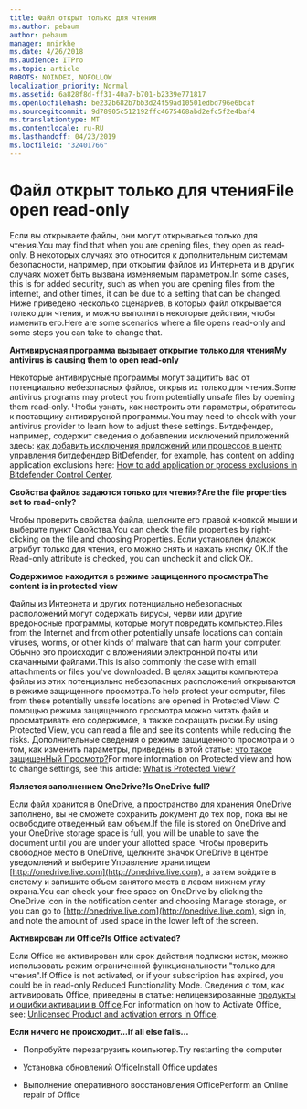 ```yaml
---
title: Файл открыт только для чтения
ms.author: pebaum
author: pebaum
manager: mnirkhe
ms.date: 4/26/2018
ms.audience: ITPro
ms.topic: article
ROBOTS: NOINDEX, NOFOLLOW
localization_priority: Normal
ms.assetid: 6a828f8d-ff31-40a7-b701-b2339e771817
ms.openlocfilehash: be232b682b7bb3d24f59ad10501edbd796e6bcaf
ms.sourcegitcommit: 9d78905c512192ffc4675468abd2efc5f2e4baf4
ms.translationtype: MT
ms.contentlocale: ru-RU
ms.lasthandoff: 04/23/2019
ms.locfileid: "32401766"
---
```

# <a name="file-open-read-only"></a><span data-ttu-id="859fd-102">Файл открыт только для чтения</span><span class="sxs-lookup"><span data-stu-id="859fd-102">File open read-only</span></span>

<span data-ttu-id="859fd-103">Если вы открываете файлы, они могут открываться только для чтения.</span><span class="sxs-lookup"><span data-stu-id="859fd-103">You may find that when you are opening files, they open as read-only.</span></span> <span data-ttu-id="859fd-104">В некоторых случаях это относится к дополнительным системам безопасности, например, при открытии файлов из Интернета и в других случаях может быть вызвана изменяемым параметром.</span><span class="sxs-lookup"><span data-stu-id="859fd-104">In some cases, this is for added security, such as when you are opening files from the internet, and other times, it can be due to a setting that can be changed.</span></span> <span data-ttu-id="859fd-105">Ниже приведено несколько сценариев, в которых файл открывается только для чтения, и можно выполнить некоторые действия, чтобы изменить его.</span><span class="sxs-lookup"><span data-stu-id="859fd-105">Here are some scenarios where a file opens read-only and some steps you can take to change that.</span></span>
  
 <span data-ttu-id="859fd-106">**Антивирусная программа вызывает открытие только для чтения**</span><span class="sxs-lookup"><span data-stu-id="859fd-106">**My antivirus is causing them to open read-only**</span></span>
  
<span data-ttu-id="859fd-107">Некоторые антивирусные программы могут защитить вас от потенциально небезопасных файлов, открыв их только для чтения.</span><span class="sxs-lookup"><span data-stu-id="859fd-107">Some antivirus programs may protect you from potentially unsafe files by opening them read-only.</span></span> <span data-ttu-id="859fd-108">Чтобы узнать, как настроить эти параметры, обратитесь к поставщику антивирусной программы.</span><span class="sxs-lookup"><span data-stu-id="859fd-108">You may need to check with your antivirus provider to learn how to adjust these settings.</span></span> <span data-ttu-id="859fd-109">Битдефендер, например, содержит сведения о добавлении исключений приложений здесь: [как добавить исключения приложений или процессов в центр управления битдефендер](https://www.bitdefender.com/support/how-to-add-application-or-process-exclusions-in-bitdefender-control-center-1119.mdl).</span><span class="sxs-lookup"><span data-stu-id="859fd-109">BitDefender, for example, has content on adding application exclusions here: [How to add application or process exclusions in Bitdefender Control Center](https://www.bitdefender.com/support/how-to-add-application-or-process-exclusions-in-bitdefender-control-center-1119.mdl).</span></span>
  
 <span data-ttu-id="859fd-110">**Свойства файлов задаются только для чтения?**</span><span class="sxs-lookup"><span data-stu-id="859fd-110">**Are the file properties set to read-only?**</span></span>
  
<span data-ttu-id="859fd-111">Чтобы проверить свойства файла, щелкните его правой кнопкой мыши и выберите пункт Свойства.</span><span class="sxs-lookup"><span data-stu-id="859fd-111">You can check the file properties by right-clicking on the file and choosing Properties.</span></span> <span data-ttu-id="859fd-112">Если установлен флажок атрибут только для чтения, его можно снять и нажать кнопку ОК.</span><span class="sxs-lookup"><span data-stu-id="859fd-112">If the Read-only attribute is checked, you can uncheck it and click OK.</span></span>
  
 <span data-ttu-id="859fd-113">**Содержимое находится в режиме защищенного просмотра**</span><span class="sxs-lookup"><span data-stu-id="859fd-113">**The content is in protected view**</span></span>
  
<span data-ttu-id="859fd-114">Файлы из Интернета и других потенциально небезопасных расположений могут содержать вирусы, черви или другие вредоносные программы, которые могут повредить компьютер.</span><span class="sxs-lookup"><span data-stu-id="859fd-114">Files from the Internet and from other potentially unsafe locations can contain viruses, worms, or other kinds of malware that can harm your computer.</span></span> <span data-ttu-id="859fd-115">Обычно это происходит с вложениями электронной почты или скачанными файлами.</span><span class="sxs-lookup"><span data-stu-id="859fd-115">This is also commonly the case with email attachments or files you've downloaded.</span></span> <span data-ttu-id="859fd-116">В целях защиты компьютера файлы из этих потенциально небезопасных расположений открываются в режиме защищенного просмотра.</span><span class="sxs-lookup"><span data-stu-id="859fd-116">To help protect your computer, files from these potentially unsafe locations are opened in Protected View.</span></span> <span data-ttu-id="859fd-117">С помощью режима защищенного просмотра можно читать файл и просматривать его содержимое, а также сокращать риски.</span><span class="sxs-lookup"><span data-stu-id="859fd-117">By using Protected View, you can read a file and see its contents while reducing the risks.</span></span> <span data-ttu-id="859fd-118">Дополнительные сведения о режиме защищенного просмотра и о том, как изменить параметры, приведены в этой статье: [что такое защищенНый Просмотр?](https://support.office.com/article/d6f09ac7-e6b9-4495-8e43-2bbcdbcb6653)</span><span class="sxs-lookup"><span data-stu-id="859fd-118">For more information on Protected view and how to change settings, see this article: [What is Protected View?](https://support.office.com/article/d6f09ac7-e6b9-4495-8e43-2bbcdbcb6653)</span></span>
  
 <span data-ttu-id="859fd-119">**Является заполнением OneDrive?**</span><span class="sxs-lookup"><span data-stu-id="859fd-119">**Is OneDrive full?**</span></span>
  
<span data-ttu-id="859fd-120">Если файл хранится в OneDrive, а пространство для хранения OneDrive заполнено, вы не сможете сохранить документ до тех пор, пока вы не освободите отведенный вам объем.</span><span class="sxs-lookup"><span data-stu-id="859fd-120">If the file is stored on OneDrive and your OneDrive storage space is full, you will be unable to save the document until you are under your allotted space.</span></span> <span data-ttu-id="859fd-121">Чтобы проверить свободное место в OneDrive, щелкните значок OneDrive в центре уведомлений и выберите Управление хранилищем [http://onedrive.live.com](http://onedrive.live.com), а затем войдите в систему и запишите объем занятого места в левом нижнем углу экрана.</span><span class="sxs-lookup"><span data-stu-id="859fd-121">You can check your free space on OneDrive by clicking the OneDrive icon in the notification center and choosing Manage storage, or you can go to [http://onedrive.live.com](http://onedrive.live.com), sign in, and note the amount of used space in the lower left of the screen.</span></span>
  
 <span data-ttu-id="859fd-122">**Активирован ли Office?**</span><span class="sxs-lookup"><span data-stu-id="859fd-122">**Is Office activated?**</span></span>
  
<span data-ttu-id="859fd-123">Если Office не активирован или срок действия подписки истек, можно использовать режим ограниченной функциональности "только для чтения".</span><span class="sxs-lookup"><span data-stu-id="859fd-123">If Office is not activated, or if your subscription has expired, you could be in read-only Reduced Functionality Mode.</span></span> <span data-ttu-id="859fd-124">Сведения о том, как активировать Office, приведены в статье: нелицензированные [продукты и ошибки активации в Office](https://support.office.com/article/unlicensed-product-and-activation-errors-in-office-0d23d3c0-c19c-4b2f-9845-5344fedc4380).</span><span class="sxs-lookup"><span data-stu-id="859fd-124">For information on how to Activate Office, see: [Unlicensed Product and activation errors in Office](https://support.office.com/article/unlicensed-product-and-activation-errors-in-office-0d23d3c0-c19c-4b2f-9845-5344fedc4380).</span></span>
  
 <span data-ttu-id="859fd-125">**Если ничего не происходит...**</span><span class="sxs-lookup"><span data-stu-id="859fd-125">**If all else fails...**</span></span>
  
- <span data-ttu-id="859fd-126">Попробуйте перезагрузить компьютер.</span><span class="sxs-lookup"><span data-stu-id="859fd-126">Try restarting the computer</span></span>
    
- <span data-ttu-id="859fd-127">Установка обновлений Office</span><span class="sxs-lookup"><span data-stu-id="859fd-127">Install Office updates</span></span>
    
- <span data-ttu-id="859fd-128">Выполнение оперативного восстановления Office</span><span class="sxs-lookup"><span data-stu-id="859fd-128">Perform an Online repair of Office</span></span>
    

